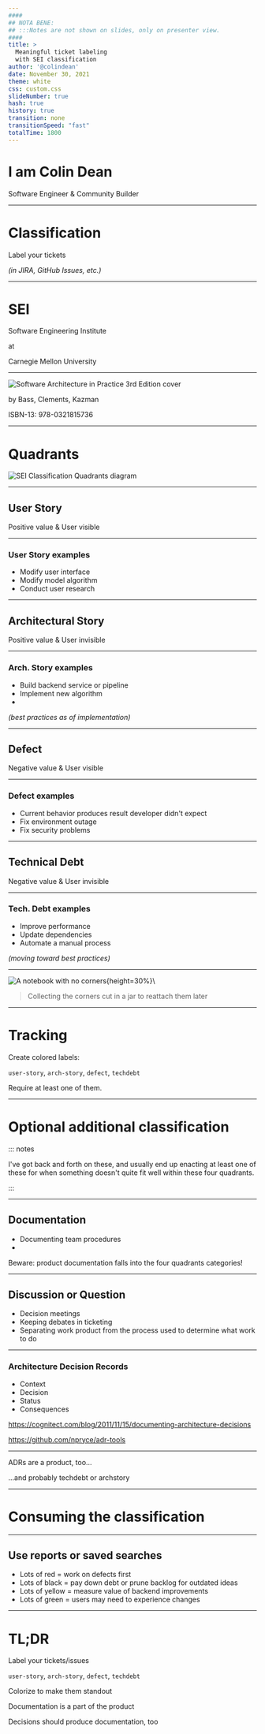 ```yaml
---
####
## NOTA BENE:
## :::Notes are not shown on slides, only on presenter view.
####
title: >
  Meaningful ticket labeling
  with SEI classification
author: '@colindean'
date: November 30, 2021
theme: white
css: custom.css
slideNumber: true
hash: true
history: true
transition: none
transitionSpeed: "fast"
totalTime: 1800
---
```


# I am Colin Dean

Software Engineer & Community Builder

---

# Classification

Label your tickets

_(in JIRA, GitHub Issues, etc.)_

---

# SEI

Software Engineering Institute

at

Carnegie Mellon University

---

![Software Architecture in Practice 3rd Edition cover](software_architecture_in_practice_cover_3rdEd.jpg)
<!-- swap after May 2022 -->
<!--![Software Architecture in Practice 4th Edition cover](software_architecture_in_practice_cover_4thEd.jpg)-->

by Bass, Clements, Kazman

ISBN-13: 978-0321815736

---

# Quadrants

![SEI Classification Quadrants diagram](SEI_Issue_Classifcation_Quadrants.svg)

---

## User Story

Positive value & User visible

---

### User Story examples

* Modify user interface
* Modify model algorithm
* Conduct user research

---

## Architectural Story

Positive value & User invisible

---

### Arch. Story examples

* Build backend service or pipeline
* Implement new algorithm
*

_(best practices as of implementation)_

---

## Defect

Negative value & User visible

---

### Defect examples

* Current behavior produces result developer didn't expect
* Fix environment outage
* Fix security problems

---

## Technical Debt

Negative value & User invisible

---

### Tech. Debt examples

* Improve performance
* Update dependencies
* Automate a manual process

_(moving toward best practices)_

---

![A notebook with no corners](https://2.bp.blogspot.com/-4DXMlnobQsw/UcBhu1LO7yI/AAAAAAAAA1w/yZoNcgR0ggc/s1600/DSC_0301.JPG){height=30%}\

> Collecting the corners cut in a jar to reattach them later

---

# Tracking

Create colored labels:

`user-story`, `arch-story`, `defect`, `techdebt`

Require at least one of them.

---

# Optional additional classification

::: notes

I've got back and forth on these, and usually end up enacting at least one of these for
when something doesn't quite fit well within these four quadrants.

:::

---

## Documentation

* Documenting team procedures
*

Beware: product documentation falls into the four quadrants categories!

---

## Discussion or Question

* Decision meetings
* Keeping debates in ticketing
* Separating work product from the process used to determine what work to do

---

### Architecture Decision Records

* Context
* Decision
* Status
* Consequences

<https://cognitect.com/blog/2011/11/15/documenting-architecture-decisions>

<https://github.com/npryce/adr-tools>

---

ADRs are a product, too…

…and probably techdebt or archstory

---

# Consuming the classification

---

## Use reports or saved searches

* Lots of red = work on defects first
* Lots of black = pay down debt or prune backlog for outdated ideas
* Lots of yellow = measure value of backend improvements
* Lots of green = users may need to experience changes

---

# TL;DR

Label your tickets/issues

`user-story`, `arch-story`, `defect`, `techdebt`

Colorize to make them standout

Documentation is a part of the product

Decisions should produce documentation, too
